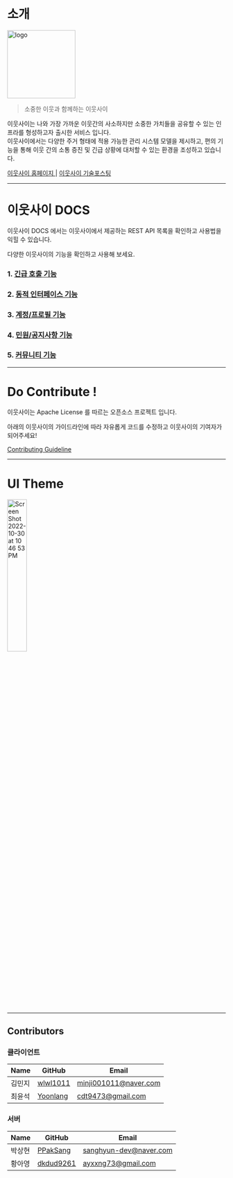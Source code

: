 # 소개

<img width="157" alt="logo" src="https://user-images.githubusercontent.com/67043922/198819121-a233bdb8-7765-45ab-a3a4-386b9e3620cf.png">

> 소중한 이웃과 함께하는 이웃사이

이웃사이는 나와 가장 가까운 이웃간의 사소하지만 소중한 가치들을 공유할 수 있는 인프라를 형성하고자 출시한 서비스 입니다. <br>
이웃사이에서는 다양한 주거 형태에 적용 가능한 관리 시스템 모델을 제시하고, 편의 기능을 통해 이웃 간의 소통 증진 및 긴급 상황에 대처할 수 있는 환경을 조성하고 있습니다.

[이웃사이 홈페이지 ](https://www.neighbor42.com/user/) | [이웃사이 기술포스팅](https://gratis-shape-ac1.notion.site/fa9b8f0cddc047c99bef0dbc126b00d3?v=aa3acf9a163146a7ba342d5a5010fdac)

---

# 이웃사이 DOCS

이웃사이 DOCS 에서는 이웃사이에서 제공하는 REST API 목록을 확인하고 사용법을 익힐 수 있습니다.

다양한 이웃사이의 기능을 확인하고 사용해 보세요.


### 1. [긴급 호출 기능](https://github.com/among-neighbors/AN-backend/wiki/%5B%EA%B8%B0%EB%8A%A5%5D-%EA%B8%B4%EA%B8%89-%ED%98%B8%EC%B6%9C)

### 2. [동적 인터페이스 기능](https://github.com/among-neighbors/AN-backend/wiki/%5B%EA%B8%B0%EB%8A%A5%5D-%EB%8F%99%EC%A0%81-%EC%9D%B8%ED%84%B0%ED%8E%98%EC%9D%B4%EC%8A%A4)

### 3. [계정/프로필 기능](https://github.com/among-neighbors/AN-backend/wiki/%5B%EA%B8%B0%EB%8A%A5%5D-%EA%B3%84%EC%A0%95-%ED%94%84%EB%A1%9C%ED%95%84)

### 4. [민원/공지사항 기능](https://github.com/among-neighbors/AN-backend/wiki/%5B%EA%B8%B0%EB%8A%A5%5D-%EB%AF%BC%EC%9B%90-%EA%B3%B5%EC%A7%80%EC%82%AC%ED%95%AD)

### 5. [커뮤니티 기능](https://github.com/among-neighbors/AN-backend/wiki/%5B%EA%B8%B0%EB%8A%A5%5D-%EC%BB%A4%EB%AE%A4%EB%8B%88%ED%8B%B0)

---

# Do Contribute !

이웃사이는 Apache License 를 따르는 오픈소스 프로젝트 입니다.

아래의 이웃사이의 가이드라인에 따라 자유롭게 코드를 수정하고 이웃사이의 기여자가 되어주세요!

[Contributing Guideline](https://github.com/among-neighbors/AN-backend/blob/main/CONTRIBUTING.md)

---

# UI Theme

<img width="30%" alt="Screen Shot 2022-10-30 at 10 46 53 PM" src="https://user-images.githubusercontent.com/62577565/198881995-4065dc92-e27a-4490-9ee9-7149295e66b0.png">

---

## Contributors

### 클라이언트
| Name |GitHub|Email|
|------|---|---|
| 김민지  |[wlwl1011](https://github.com/wlwl1011)|minji001011@naver.com|
| 최윤석  |[Yoonlang](https://github.com/Yoonlang)|cdt9473@gmail.com|

### 서버
| Name |GitHub|Email|
|------|---|---|
| 박상현  |[PPakSang](https://github.com/PPakSang)|sanghyun-dev@naver.com|
| 황아영  |[dkdud9261](https://github.com/dkdud9261)|ayxxng73@gmail.com|


